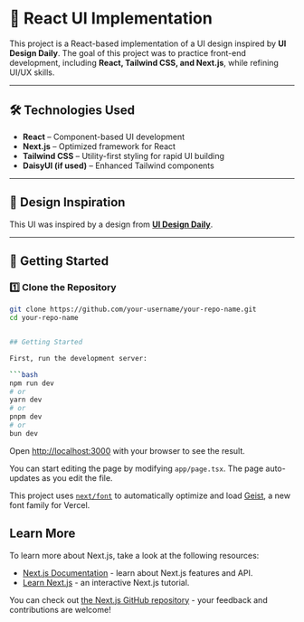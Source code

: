 # 🌟 React UI Implementation

This project is a React-based implementation of a UI design inspired by **UI Design Daily**. The goal of this project was to practice front-end development, including **React, Tailwind CSS, and Next.js**, while refining UI/UX skills.

---

## 🛠️ Technologies Used  
- **React** – Component-based UI development  
- **Next.js** – Optimized framework for React  
- **Tailwind CSS** – Utility-first styling for rapid UI building  
- **DaisyUI (if used)** – Enhanced Tailwind components  

---

## 🎨 Design Inspiration  
This UI was inspired by a design from **[UI Design Daily](https://www.uidesigndaily.com/)**.   

---

## 🚀 Getting Started  
### 1️⃣ Clone the Repository  
```sh
git clone https://github.com/your-username/your-repo-name.git
cd your-repo-name


## Getting Started

First, run the development server:

```bash
npm run dev
# or
yarn dev
# or
pnpm dev
# or
bun dev
```

Open [http://localhost:3000](http://localhost:3000) with your browser to see the result.

You can start editing the page by modifying `app/page.tsx`. The page auto-updates as you edit the file.

This project uses [`next/font`](https://nextjs.org/docs/app/building-your-application/optimizing/fonts) to automatically optimize and load [Geist](https://vercel.com/font), a new font family for Vercel.

## Learn More

To learn more about Next.js, take a look at the following resources:

- [Next.js Documentation](https://nextjs.org/docs) - learn about Next.js features and API.
- [Learn Next.js](https://nextjs.org/learn) - an interactive Next.js tutorial.

You can check out [the Next.js GitHub repository](https://github.com/vercel/next.js) - your feedback and contributions are welcome!
